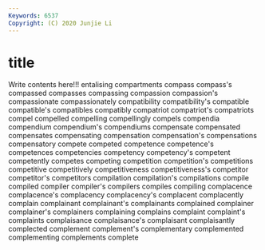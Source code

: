 ```yaml
---
Keywords: 6537
Copyright: (C) 2020 Junjie Li
---
```


# title

Write contents here!!!
entalising 
compartments 
compass 
compass's 
compassed 
compasses 
compassing 
compassion 
compassion's 
compassionate
compassionately 
compatibility 
compatibility's 
compatible 
compatible's 
compatibles 
compatibly 
compatriot 
compatriot's 
compatriots
compel 
compelled 
compelling 
compellingly 
compels 
compendia 
compendium 
compendium's 
compendiums 
compensate
compensated 
compensates 
compensating 
compensation 
compensation's 
compensations 
compensatory 
compete 
competed 
competence
competence's 
competences 
competencies 
competency 
competency's 
competent 
competently 
competes 
competing 
competition
competition's 
competitions 
competitive 
competitively 
competitiveness 
competitiveness's 
competitor 
competitor's 
competitors 
compilation
compilation's 
compilations 
compile 
compiled 
compiler 
compiler's 
compilers 
compiles 
compiling 
complacence
complacence's 
complacency 
complacency's 
complacent 
complacently 
complain 
complainant 
complainant's 
complainants 
complained
complainer 
complainer's 
complainers 
complaining 
complains 
complaint 
complaint's 
complaints 
complaisance 
complaisance's
complaisant 
complaisantly 
complected 
complement 
complement's 
complementary 
complemented 
complementing 
complements 
complete
